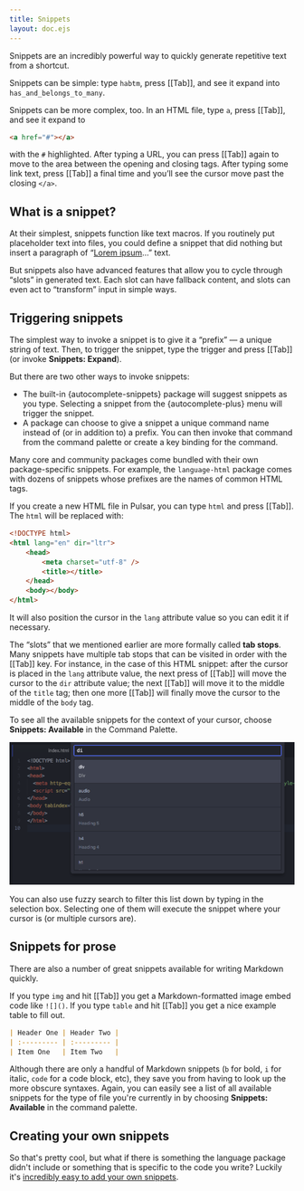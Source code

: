 ```yaml
---
title: Snippets
layout: doc.ejs
---
```


Snippets are an incredibly powerful way to quickly generate repetitive text from a shortcut.

Snippets can be simple: type `habtm`, press [[Tab]], and see it expand into `has_and_belongs_to_many`.

Snippets can be more complex, too. In an HTML file, type `a`, press [[Tab]], and see it expand to

```html
<a href="#"></a>
```

with the `#` highlighted. After typing a URL, you can press [[Tab]] again to move to the area between the opening and closing tags. After typing some link text, press [[Tab]] a final time and you’ll see the cursor move past the closing `</a>`.

## What is a snippet?

At their simplest, snippets function like text macros. If you routinely put placeholder text into files, you could define a snippet that did nothing but insert a paragraph of “[Lorem ipsum](https://en.wikipedia.org/wiki/Lorem_ipsum)…” text.

But snippets also have advanced features that allow you to cycle through “slots” in generated text. Each slot can have fallback content, and slots can even act to “transform” input in simple ways.

## Triggering snippets

The simplest way to invoke a snippet is to give it a “prefix” — a unique string of text. Then, to trigger the snippet, type the trigger and press [[Tab]] (or invoke **Snippets: Expand**).

But there are two other ways to invoke snippets:

* The built-in {autocomplete-snippets} package will suggest snippets as you type. Selecting a snippet from the {autocomplete-plus} menu will trigger the snippet.
* A package can choose to give a snippet a unique command name instead of (or in addition to) a prefix. You can then invoke that command from the command palette or create a key binding for the command.

Many core and community packages come bundled with their own package-specific snippets. For example, the `language-html` package comes with dozens of snippets whose prefixes are the names of common HTML tags.

If you create a new HTML file in Pulsar, you can type `html` and press [[Tab]]. The `html` will be replaced with:

```html
<!DOCTYPE html>
<html lang="en" dir="ltr">
	<head>
		<meta charset="utf-8" />
		<title></title>
	</head>
	<body></body>
</html>
```

It will also position the cursor in the `lang` attribute value so you can edit it if necessary.

The “slots” that we mentioned earlier are more formally called **tab stops**. Many snippets have multiple tab stops that can be visited in order with the [[Tab]] key. For instance, in the case of this HTML snippet: after the cursor is placed in the `lang` attribute value, the next press of [[Tab]] will move the cursor to the `dir` attribute value; the next [[Tab]] will move it to the middle of the `title` tag; then one more [[Tab]] will finally move the cursor to the middle of the `body` tag.

To see all the available snippets for the context of your cursor, choose **Snippets: Available** in the Command Palette.

![View all available snippets](/img/atom/snippets.png "View all available snippets")

You can also use fuzzy search to filter this list down by typing in the selection box. Selecting one of them will execute the snippet where your cursor is (or multiple cursors are).

## Snippets for prose

There are also a number of great snippets available for writing Markdown quickly.

If you type `img` and hit [[Tab]] you get a Markdown-formatted image embed code like `![]()`. If you type `table` and hit [[Tab]] you get a nice example table to fill out.

```markdown
| Header One | Header Two |
| :--------- | :--------- |
| Item One   | Item Two   |
```

Although there are only a handful of Markdown snippets (`b` for bold, `i` for italic, `code` for a code block, etc), they save you from having to look up the more obscure syntaxes. Again, you can easily see a list of all available snippets for the type of file you're currently in by choosing **Snippets: Available** in the command palette.

## Creating your own snippets

So that's pretty cool, but what if there is something the language package didn't include or something that is specific to the code you write? Luckily it's [incredibly easy to add your own snippets](/customizing-pulsar/creating-your-own-snippets).
